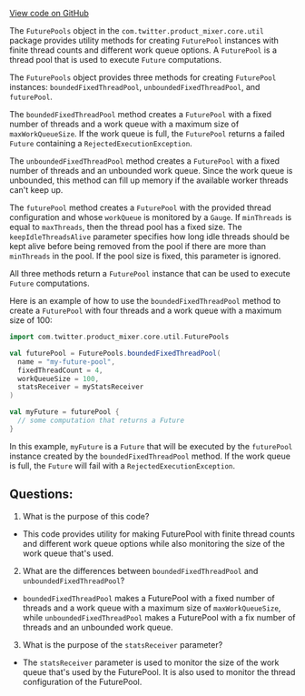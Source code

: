 [View code on GitHub](https://github.com/misbahsy/the-algorithm/product-mixer/core/src/main/scala/com/twitter/product_mixer/core/util/FuturePools.scala)

The `FuturePools` object in the `com.twitter.product_mixer.core.util` package provides utility methods for creating `FuturePool` instances with finite thread counts and different work queue options. A `FuturePool` is a thread pool that is used to execute `Future` computations. 

The `FuturePools` object provides three methods for creating `FuturePool` instances: `boundedFixedThreadPool`, `unboundedFixedThreadPool`, and `futurePool`. 

The `boundedFixedThreadPool` method creates a `FuturePool` with a fixed number of threads and a work queue with a maximum size of `maxWorkQueueSize`. If the work queue is full, the `FuturePool` returns a failed `Future` containing a `RejectedExecutionException`. 

The `unboundedFixedThreadPool` method creates a `FuturePool` with a fixed number of threads and an unbounded work queue. Since the work queue is unbounded, this method can fill up memory if the available worker threads can't keep up. 

The `futurePool` method creates a `FuturePool` with the provided thread configuration and whose `workQueue` is monitored by a `Gauge`. If `minThreads` is equal to `maxThreads`, then the thread pool has a fixed size. The `keepIdleThreadsAlive` parameter specifies how long idle threads should be kept alive before being removed from the pool if there are more than `minThreads` in the pool. If the pool size is fixed, this parameter is ignored. 

All three methods return a `FuturePool` instance that can be used to execute `Future` computations. 

Here is an example of how to use the `boundedFixedThreadPool` method to create a `FuturePool` with four threads and a work queue with a maximum size of 100:

```scala
import com.twitter.product_mixer.core.util.FuturePools

val futurePool = FuturePools.boundedFixedThreadPool(
  name = "my-future-pool",
  fixedThreadCount = 4,
  workQueueSize = 100,
  statsReceiver = myStatsReceiver
)

val myFuture = futurePool {
  // some computation that returns a Future
}
```

In this example, `myFuture` is a `Future` that will be executed by the `futurePool` instance created by the `boundedFixedThreadPool` method. If the work queue is full, the `Future` will fail with a `RejectedExecutionException`.
## Questions: 
 1. What is the purpose of this code?
- This code provides utility for making FuturePool with finite thread counts and different work queue options while also monitoring the size of the work queue that's used.

2. What are the differences between `boundedFixedThreadPool` and `unboundedFixedThreadPool`?
- `boundedFixedThreadPool` makes a FuturePool with a fixed number of threads and a work queue with a maximum size of `maxWorkQueueSize`, while `unboundedFixedThreadPool` makes a FuturePool with a fix number of threads and an unbounded work queue.

3. What is the purpose of the `statsReceiver` parameter?
- The `statsReceiver` parameter is used to monitor the size of the work queue that's used by the FuturePool. It is also used to monitor the thread configuration of the FuturePool.